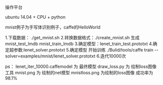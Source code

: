 操作平台

ubuntu 14.04 + CPU + python

mnist例子为手写体识别例子，caffe的HelloWorld

1.下载数据： ./get_mnist.sh
2.转换数据格式：./create_mnist.sh
  生成  mnist_test_lmdb mnist_train_lmdb
3.确定模型：lenet_train_test.prototxt
4.确定超参数:lenet_solver.prototxt
5.确定模型 开始训练
  ./Bulid/tools/caffe train --solver=examples/mnist/lenet_solver.prototxt
6.迭代10000次 



ps：
   lenet_iter_10000.caffemodel 为 最终模型
   draw_loss.py 为 绘制loss图像工具
   mnist.png 为 绘制的net模型
   mnistloss.png 为绘制的loss图像
   成功率为 98.1%

